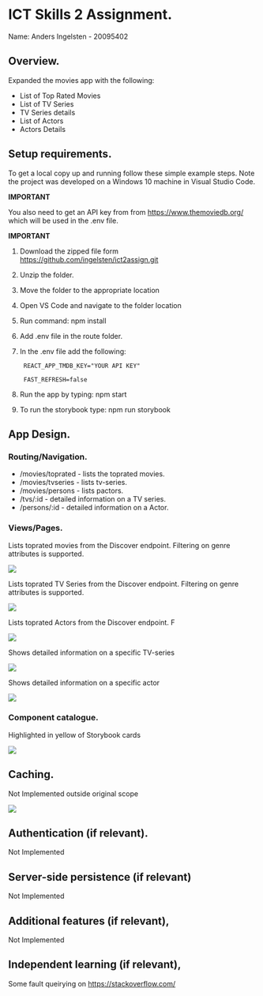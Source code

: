 
# ICT Skills 2 Assignment.

Name: Anders Ingelsten - 20095402

## Overview.

Expanded the movies app with the following:

+ List of Top Rated Movies
+ List of TV Series
+ TV Series details
+ List of Actors
+ Actors Details

## Setup requirements.

To get a local copy up and running follow these simple example steps. Note the project was developed on a Windows 10 machine in Visual Studio Code.

**IMPORTANT**

You also need to get an API key from from https://www.themoviedb.org/ which will be used in the .env file.

**IMPORTANT**

1. Download the zipped file form <https://github.com/ingelsten/ict2assign.git>

2. Unzip the folder.

3. Move the folder to the appropriate location

4. Open VS Code and navigate to the folder location

5. Run command: npm install

6. Add .env file in the route folder.

7. In the .env file add the following:
 
  
        REACT_APP_TMDB_KEY="YOUR API KEY"
 
        FAST_REFRESH=false

8. Run the app by typing: npm start

9. To run the storybook type: npm run storybook

## App Design.

### Routing/Navigation.

+ /movies/toprated - lists the toprated movies.
+ /movies/tvseries - lists tv-series.
+ /movies/persons - lists pactors.
+ /tvs/:id - detailed information on a TV series.
+ /persons/:id - detailed information on a Actor.

### Views/Pages.

Lists toprated movies from the Discover endpoint. Filtering on genre attributes is supported.

![][d1]

Lists toprated TV Series from the Discover endpoint. Filtering on genre attributes is supported.

![][tvseries]

Lists toprated Actors from the Discover endpoint. F

![][actors]

Shows detailed information on a specific TV-series

![][tvdetail]

Shows detailed information on a specific actor

![][actordetail]


### Component catalogue.

Highlighted in yellow of Storybook cards

![][stories]

## Caching.

Not Implemented outside original scope

![][caching]

## Authentication (if relevant).

Not Implemented

## Server-side persistence (if relevant)

Not Implemented

## Additional features (if relevant),

Not Implemented

## Independent learning (if relevant),

Some fault queirying on https://stackoverflow.com/ 

[toprated]: ./public/toprated.png
[tvseries]: ./public/tvseries.png
[actors]: ./public/actors.png
[tvdetail]: ./public/tvdetail.png
[actordetail]: ./public/actordetail.png
[d1]: ./public/toprated.png
[d2]: ./public/discover2.png
[detail]: ./public/detail.png
[caching]: ./public/caching.png
[stories]: ./public/stories.png
